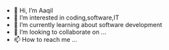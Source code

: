 - 👋 Hi, I’m Aaqil
- 👀 I’m interested in coding,software,IT
- 🌱 I’m currently learning about software development 
- 💞️ I’m looking to collaborate on ...
- 📫 How to reach me ...

<!---
therichest434/therichest434 is a ✨ special ✨ repository because its `README.md` (this file) appears on your GitHub profile.
You can click the Preview link to take a look at your changes.
--->
